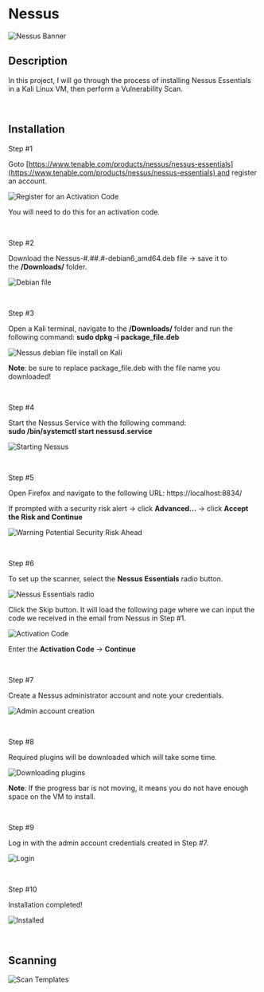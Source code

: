 # Nessus
![Nessus Banner](https://github.com/Manny-D/Nessus/assets/99146530/dc9fe6f8-a05f-4617-ba29-d20f2613eb7d)



## Description 

In this project, I will go through the process of installing Nessus Essentials in a Kali Linux VM, then perform a Vulnerability Scan. 

<br/>


## Installation 

Step #1 <br>

Goto [https://www.tenable.com/products/nessus/nessus-essentials](https://www.tenable.com/products/nessus/nessus-essentials) and register an account.

![Register for an Activation Code](https://github.com/Manny-D/Nessus/assets/99146530/712d3226-b404-4e1e-aacb-80056111d228)

You will need to do this for an activation code.

<br>

Step #2 <br>

Download the Nessus-#.##.#-debian6_amd64.deb file -> save it to the <b>/Downloads/</b> folder.

![Debian file](https://github.com/Manny-D/Nessus/assets/99146530/1e706a66-c29b-4881-b847-ede800cfe794)

<br>

Step #3 <br>

Open a Kali terminal, navigate to the <b>/Downloads/</b> folder and run the following command:
<b>sudo dpkg -i package_file.deb</b>

![Nessus debian file install on Kali](https://github.com/Manny-D/Nessus/assets/99146530/e681436d-9657-4bd8-b6be-78c54a02abec)

<b>Note</b>: be sure to replace package_file.deb with the file name you downloaded!

<br>

Step #4 

Start the Nessus Service with the following command: <br>
<b>sudo /bin/systemctl start nessusd.service</b> <br>

![Starting Nessus](https://github.com/Manny-D/Nessus/assets/99146530/ad2fa72f-b52d-4bc4-b7af-e74ecf59ebc7)

<br>

Step #5

Open Firefox and navigate to the following URL:
https://localhost:8834/

If prompted with a security risk alert -> click <b>Advanced...</b> -> click <b>Accept the Risk and Continue</b>

![Warning Potential Security Risk Ahead](https://github.com/Manny-D/Nessus/assets/99146530/1e5bb3f0-5212-4227-8009-52bb3aad68fc)

<br>

Step #6

To set up the scanner, select the <b>Nessus Essentials</b> radio button. 

![Nessus Essentials radio](https://github.com/Manny-D/Nessus/assets/99146530/fed84959-abf4-466f-83db-7b9f6d134e84)

Click the Skip button. It will load the following page where we can input the code we received in the email from Nessus in Step #1.

![Activation Code](https://github.com/Manny-D/Nessus/assets/99146530/5cb0fdd2-bbdc-40fa-b2f2-bbbd0e58b33d)

Enter the <b>Activation Code</b> -> <b>Continue</b>

<br>

Step #7

Create a Nessus administrator account and note your credentials. 

![Admin account creation](https://github.com/Manny-D/Nessus/assets/99146530/d7a0202c-d9e3-4401-bdb2-6d42ba5a8177)

<br>

Step #8

Required plugins will be downloaded which will take some time.

![Downloading plugins](https://github.com/Manny-D/Nessus/assets/99146530/a5c07c83-070c-4fe1-b7db-13db746b36ef)

<b>Note</b>: If the progress bar is not moving, it means you do not have enough space on the VM to install.

<br>

Step #9

Log in with the admin account credentials created in Step #7.

![Login](https://github.com/Manny-D/Nessus/assets/99146530/b0dc39a4-1903-4741-8b81-37a266152f8c)

<br>

Step #10

Installation completed!

![Installed](https://github.com/Manny-D/Nessus/assets/99146530/e7b4c849-541a-48a9-9dd8-4987aa7ca448)

<br>

## Scanning

![Scan Templates](https://github.com/Manny-D/Nessus/assets/99146530/f113d3d2-9126-4555-a900-36ea0ff04ef7)
